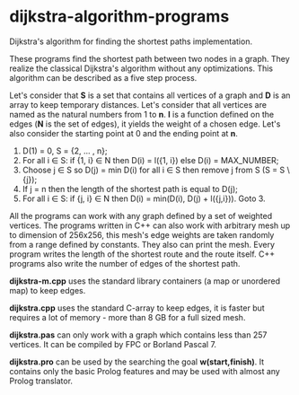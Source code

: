 # dijkstra-algorithm-programs
Dijkstra's algorithm for finding the shortest paths implementation.

These programs find the shortest path between two nodes in a graph.  They realize the classical Dijkstra's algorithm without any optimizations.  This algorithm can be described as a five step process.

Let's consider that **S** is a set that contains all vertices of a graph and **D** is an array to keep temporary distances.  Let's consider that all vertices are named as the natural numbers from 1 to **n**.  **l** is a function defined on the edges (**N** is the set of edges), it yields the weight of a chosen edge.  Let's also consider the starting point at 0 and the ending point at **n**.

1. D(1) = 0, S = {2, ... , n};
2. For all i ∈ S: if {1, i} ∈ N then D(i) = l({1, i}) else D(i) = MAX_NUMBER;
3. Choose j ∈ S so D(j) = min D(i) for all i ∈ S then remove j from S (S = S \ {j});
4. If j = n then the length of the shortest path is equal to D(j);
5. For all i ∈ S: if {j, i} ∈ N then D(i) = min(D(i), D(j) + l({j,i})). Goto 3.

All the programs can work with any graph defined by a set of weighted vertices.  The programs written in C++ can also work with arbitrary mesh up to dimension of 256x256, this mesh's edge weights are taken randomly from a range defined by constants.  They also can print the mesh.  Every program writes the length of the shortest route and the route itself.  C++ programs also write the number of edges of the shortest path.

**dijkstra-m.cpp** uses the standard library containers (a map or unordered map) to keep edges.

**dijkstra.cpp** uses the standard C-array to keep edges, it is faster but requires a lot of memory - more than 8 GB for a full sized mesh.

**dijkstra.pas** can only work with a graph which contains less than 257 vertices.  It can be compiled by FPC or Borland Pascal 7.

**dijkstra.pro** can be used by the searching the goal **w(start,finish)**.  It contains only the basic Prolog features and may be used with almost any Prolog translator.
